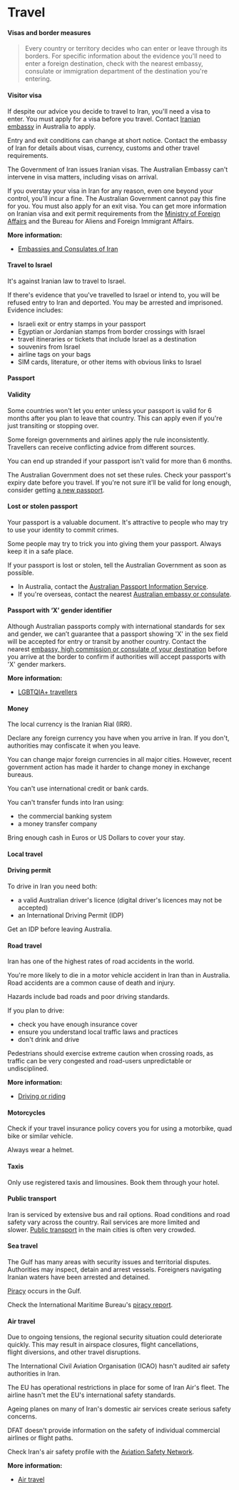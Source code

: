 # Travel

#### Visas and border measures

> Every country or territory decides who can enter or leave through its borders. For specific information about the evidence you'll need to enter a foreign destination, check with the nearest embassy, consulate or immigration department of the destination you're entering.

#### Visitor visa

If despite our advice you decide to travel to Iran, you'll need a visa to enter. You must apply for a visa before you travel. Contact [Iranian embassy](https://protocol.dfat.gov.au/Public/Missions/93) in Australia to apply.

Entry and exit conditions can change at short notice. Contact the embassy of Iran for details about visas, currency, customs and other travel requirements.

The Government of Iran issues Iranian visas. The Australian Embassy can't intervene in visa matters, including visas on arrival.

If you overstay your visa in Iran for any reason, even one beyond your control, you'll incur a fine. The Australian Government cannot pay this fine for you. You must also apply for an exit visa. You can get more information on Iranian visa and exit permit requirements from the [Ministry of Foreign Affairs](https://en.mfa.ir/) and the Bureau for Aliens and Foreign Immigrant Affairs.

**More information:**

* [Embassies and Consulates of Iran](https://en.mfa.gov.ir/portal/viewpage/14765)

#### Travel to Israel

It's against Iranian law to travel to Israel.

If there's evidence that you've travelled to Israel or intend to, you will be refused entry to Iran and deported. You may be arrested and imprisoned. Evidence includes:

* Israeli exit or entry stamps in your passport
* Egyptian or Jordanian stamps from border crossings with Israel
* travel itineraries or tickets that include Israel as a destination
* souvenirs from Israel
* airline tags on your bags
* SIM cards, literature, or other items with obvious links to Israel

#### Passport

#### Validity

Some countries won't let you enter unless your passport is valid for 6 months after you plan to leave that country. This can apply even if you're just transiting or stopping over.

Some foreign governments and airlines apply the rule inconsistently. Travellers can receive conflicting advice from different sources.

You can end up stranded if your passport isn't valid for more than 6 months.

The Australian Government does not set these rules. Check your passport's expiry date before you travel. If you're not sure it'll be valid for long enough, consider getting [a new passport](https://www.passports.gov.au/).

#### Lost or stolen passport

Your passport is a valuable document. It's attractive to people who may try to use your identity to commit crimes.

Some people may try to trick you into giving them your passport. Always keep it in a safe place.

If your passport is lost or stolen, tell the Australian Government as soon as possible.

* In Australia, contact the [Australian Passport Information Service](https://www.passports.gov.au/contact-us).
* If you're overseas, contact the nearest [Australian embassy or consulate](https://www.dfat.gov.au/about-us/our-locations/missions/our-embassies-and-consulates-overseas#i).

#### Passport with ‘X’ gender identifier

Although Australian passports comply with international standards for sex and gender, we can’t guarantee that a passport showing 'X' in the sex field will be accepted for entry or transit by another country. Contact the nearest [embassy, high commission or consulate of your destination](https://protocol.dfat.gov.au/Public/MissionsInAustralia) before you arrive at the border to confirm if authorities will accept passports with 'X' gender markers.

**More information:**

* [LGBTQIA+ travellers](https://www.smartraveller.gov.au/before-you-go/who-you-are/LGBTI)

#### Money

The local currency is the Iranian Rial (IRR).

Declare any foreign currency you have when you arrive in Iran. If you don't, authorities may confiscate it when you leave.

You can change major foreign currencies in all major cities. However, recent government action has made it harder to change money in exchange bureaus.

You can't use international credit or bank cards.

You can't transfer funds into Iran using:

* the commercial banking system
* a money transfer company

Bring enough cash in Euros or US Dollars to cover your stay.

#### Local travel

#### Driving permit

To drive in Iran you need both:

* a valid Australian driver's licence (digital driver's licences may not be accepted)
* an International Driving Permit (IDP)

Get an IDP before leaving Australia.

#### Road travel

Iran has one of the highest rates of road accidents in the world.

You're more likely to die in a motor vehicle accident in Iran than in Australia. Road accidents are a common cause of death and injury.

Hazards include bad roads and poor driving standards.

If you plan to drive:

* check you have enough insurance cover
* ensure you understand local traffic laws and practices
* don't drink and drive

Pedestrians should exercise extreme caution when crossing roads, as traffic can be very congested and road-users unpredictable or undisciplined.

**More information:**

* [Driving or riding](/before-you-go/getting-around/road-safety "Road safety")

#### Motorcycles

Check if your travel insurance policy covers you for using a motorbike, quad bike or similar vehicle.

Always wear a helmet.

#### Taxis

Only use registered taxis and limousines. Book them through your hotel.

#### Public transport

Iran is serviced by extensive bus and rail options. Road conditions and road safety vary across the country. Rail services are more limited and slower. [Public transport](/before-you-go/getting-around/public-transport "Public transport") in the main cities is often very crowded.

#### Sea travel

The Gulf has many areas with security issues and territorial disputes. Authorities may inspect, detain and arrest vessels. Foreigners navigating Iranian waters have been arrested and detained.

[Piracy](/before-you-go/safety/piracy "Reducing the risk of piracy") occurs in the Gulf.

Check the International Maritime Bureau's [piracy report](https://icc-ccs.org/map/).

#### Air travel

Due to ongoing tensions, the regional security situation could deteriorate quickly. This may result in airspace closures, flight cancellations, flight diversions, and other travel disruptions. 

The International Civil Aviation Organisation (ICAO) hasn't audited air safety authorities in Iran.

The EU has operational restrictions in place for some of Iran Air's fleet. The airline hasn't met the EU's international safety standards.

Ageing planes on many of Iran's domestic air services create serious safety concerns.

DFAT doesn't provide information on the safety of individual commercial airlines or flight paths.

Check Iran's air safety profile with the [Aviation Safety Network](https://aviation-safety.net/database/country/country.php?id=EP).

**More information:**

* [Air travel](/before-you-go/getting-around/air-travel "Travelling by air")